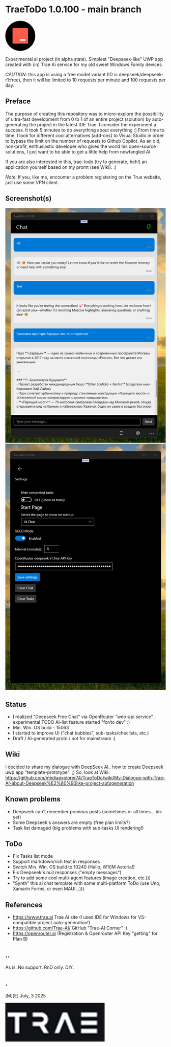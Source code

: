 # TraeToDo 1.0.100 - main branch
![Logo](Images/logo.png)

Experimental ai project (in alpha state). Simplest "Deepseek-like" UWP app created with (in) Trae Ai service for my old sweet Windows Family devices. 

_CAUTION_: this app is using a free model variant (ID is deepseek/deepseek-r1:free), then it will be limited to 10 requests per minute and 100 requests per day.

## Preface
The purpose of creating this repository was to micro-explore the possibility of ultra-fast development from 0 to 1 of an entire project (solution) by auto-generating the project in the latest IDE Trae. I consider the experiment a success. It took 5 minutes to do everything about everything :) From time to time, I look for different cool alternatives (add-ons) to Visual Studio in order to bypass the limit on the number of requests to Github Copilot. As an old, non-profit, enthusiastic developer who gives the world his open-source solutions, I just want to be able to get a little help from newfangled AI.

If you are also interested in this, trae-todo (try to generate, heh!) an application yourself based on my promt (see Wiki). :)

*Note*: If you, like me, encounter a problem registering on the True website, just use some VPN client.

## Screenshot(s)
![](Images/sshot01.png)
![](Images/sshot02.png)


## Status
- I realized "Deepseek Free Chat" via OpenRouter "web-api service" ; experimental TODO AI-list feature started "for/to dev" :)
- Min. Win. OS build - 15063 
- I started to improve UI ("chat bubbles", sub-tasks/checlists, etc.)
- Draft / AI-generated proto / not for mainstream :)

## Wiki
I decided to share my dialogue with DeepSeek AI.. how to create Deepseek uwp app "template-prototype". ;)
So, look at Wiki: https://github.com/mediaexplorer74/TraeToDo/wiki/My-Dialogue-with-Trae-AI-about-Deepseek%E2%80%90like-project-autogeneration

## Known problems 
- Deepseek can't remember previous posts (sometimes or all times… idk yet)
- Some Deepseek's answers are empty (free plan limits?)
- Task list damaged (big problems with sub-tasks UI rendering!)

## ToDo
- Fix Tasks list mode
- Support markdown/rich text in responses
- Switch Min. Win. OS build to 10240 (Hello, W10M Astoria!)
- Fix Deepseek's null responses ("empty messages")
- Try to add some cool multi-agent features (image creation, etc.)))
- "Synth" this ai chat template with some multi-platform ToDo (use Uno, Xamarin Forms, or even MAUI...)))


## References
- https://www.trae.ai Trae AI site (I used IDE for Windows for VS-compatible project auto-generation!)
- https://github.com/Trae-AI/ GitHub "Trae-AI Corner" :)
- https://openrouter.ai (Registration & Openrouter API Key "getting" for Plan B)


## ..
As is. No support. RnD only. DIY.

## .
[M][E] July, 3 2025

![Logo](Images/footer.png)
